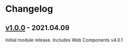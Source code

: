 # Changelog
## [v1.0.0] - 2021.04.09
Initial module release. Includes Web Components v4.0.1

[v1.0.0]: https://github.com/FACT-Finder-Web-Components/shopware5-plugin/releases/tag/v1.0.0

